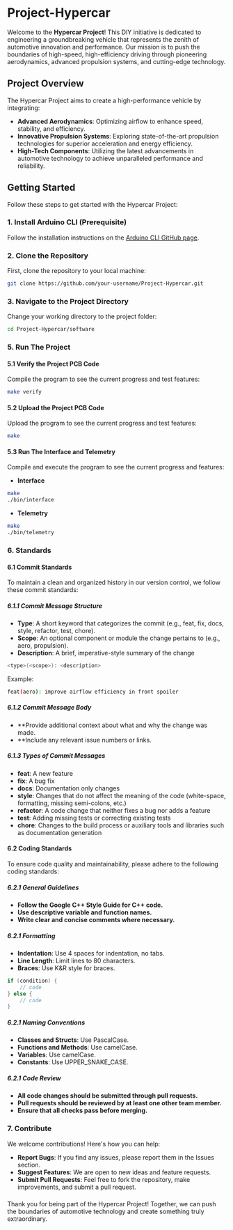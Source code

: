# Project-Hypercar

Welcome to the **Hypercar Project**! This DIY initiative is dedicated to engineering a groundbreaking vehicle that represents the zenith of automotive innovation and performance. Our mission is to push the boundaries of high-speed, high-efficiency driving through pioneering aerodynamics, advanced propulsion systems, and cutting-edge technology.

## Project Overview

The Hypercar Project aims to create a high-performance vehicle by integrating:

- **Advanced Aerodynamics**: Optimizing airflow to enhance speed, stability, and efficiency.
- **Innovative Propulsion Systems**: Exploring state-of-the-art propulsion technologies for superior acceleration and energy efficiency.
- **High-Tech Components**: Utilizing the latest advancements in automotive technology to achieve unparalleled performance and reliability.

## Getting Started

Follow these steps to get started with the Hypercar Project:

### 1. Install Arduino CLI (Prerequisite)

Follow the installation instructions on the [Arduino CLI GitHub page](https://arduino.github.io/arduino-cli/0.19/installation/).

### 2. Clone the Repository

First, clone the repository to your local machine:

```bash
git clone https://github.com/your-username/Project-Hypercar.git
```

### 3. Navigate to the Project Directory

Change your working directory to the project folder:

```bash
cd Project-Hypercar/software
```

### 5. Run The Project
#### 5.1 Verify the Project PCB Code

Compile the program to see the current progress and test features:

```bash
make verify
```

#### 5.2 Upload the Project PCB Code

Upload the program to see the current progress and test features:

```bash
make
```

#### 5.3 Run The Interface and Telemetry

Compile and execute the program to see the current progress and features:

- **Interface**

```bash
make
./bin/interface
```

- **Telemetry**

```bash
make
./bin/telemetry
```
### 6. Standards
#### 6.1 Commit Standards

To maintain a clean and organized history in our version control, we follow these commit standards:

##### 6.1.1 Commit Message Structure

- **Type**: A short keyword that categorizes the commit (e.g., feat, fix, docs, style, refactor, test, chore).
- **Scope**: An optional component or module the change pertains to (e.g., aero, propulsion).
- **Description**: A brief, imperative-style summary of the change

```bash
<type>(<scope>): <description> 
```

Example:
```bash
feat(aero): improve airflow efficiency in front spoiler
```

##### 6.1.2 Commit Message Body

- **Provide additional context about what and why the change was made.
- **Include any relevant issue numbers or links.

##### 6.1.3 Types of Commit Messages

- **feat**: A new feature
- **fix**: A bug fix
- **docs**: Documentation only changes
- **style**: Changes that do not affect the meaning of the code (white-space, formatting, missing semi-colons, etc.)
- **refactor**: A code change that neither fixes a bug nor adds a feature
- **test**: Adding missing tests or correcting existing tests
- **chore**: Changes to the build process or auxiliary tools and libraries such as documentation generation

#### 6.2 Coding Standards

To ensure code quality and maintainability, please adhere to the following coding standards:

##### 6.2.1 General Guidelines

- **Follow the Google C++ Style Guide for C++ code.**
- **Use descriptive variable and function names.**
- **Write clear and concise comments where necessary.**

##### 6.2.1 Formatting

- **Indentation**: Use 4 spaces for indentation, no tabs.
- **Line Length**: Limit lines to 80 characters.
- **Braces**: Use K&R style for braces.

```cpp
if (condition) {
    // code
} else {
    // code
}
```

##### 6.2.1 Naming Conventions

- **Classes and Structs**: Use PascalCase.
- **Functions and Methods**: Use camelCase.
- **Variables**: Use camelCase.
- **Constants**: Use UPPER_SNAKE_CASE.

##### 6.2.1 Code Review

- **All code changes should be submitted through pull requests.**
- **Pull requests should be reviewed by at least one other team member.**
- **Ensure that all checks pass before merging.**

### 7. Contribute

We welcome contributions! Here's how you can help:

- **Report Bugs**: If you find any issues, please report them in the Issues section.
- **Suggest Features**: We are open to new ideas and feature requests.
- **Submit Pull Requests**: Feel free to fork the repository, make improvements, and submit a pull request.

###

Thank you for being part of the Hypercar Project! Together, we can push the boundaries of automotive technology and create something truly extraordinary.